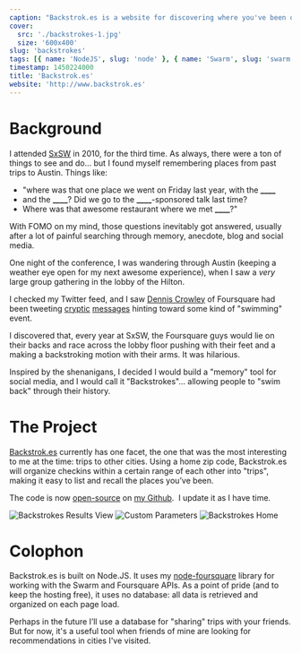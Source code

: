 ```yaml
---
caption: "Backstrok.es is a website for discovering where you've been on Foursquare and Swarm."
cover:
  src: './backstrokes-1.jpg'
  size: '600x400'
slug: 'backstrokes'
tags: [{ name: 'NodeJS', slug: 'node' }, { name: 'Swarm', slug: 'swarm' }]
timestamp: 1450224000
title: 'Backstrok.es'
website: 'http://www.backstrok.es'
---
```


# Background

I attended [SxSW](http://www.sxsw.com/) in 2010, for the third time. As always,
there were a ton of things to see and do... but I found myself remembering
places from past trips to Austin. Things like:

- "where was that one place we went on Friday last year, with the **\_\_\_\_**
- and the **\_\_\_\_**? Did we go to the **\_\_\_\_**-sponsored talk last time?
- Where was that awesome restaurant where we met **\_\_\_\_**?"

With FOMO on my mind, those questions inevitably got answered, usually after a
lot of painful searching through memory, anecdote, blog and social media.

One night of the conference, I was wandering through Austin (keeping a weather
eye open for my next awesome experience), when I saw a _very_ large group
gathering in the lobby of the Hilton.

I checked my Twitter feed, and I saw [Dennis Crowley](http://denniscrowley.com/)
of Foursquare had been tweeting
[cryptic](http://www.twitter.com/dens/status/47559270732009472)
[messages](http://www.twitter.com/dens/status/47539944884932609) hinting toward
some kind of "swimming" event.

I discovered that, every year at SxSW, the Foursquare guys would lie on their
backs and race across the lobby floor pushing with their feet and a making a
backstroking motion with their arms. It was hilarious.

Inspired by the shenanigans, I decided I would build a "memory" tool for social
media, and I would call it "Backstrokes"... allowing people to "swim back"
through their history.

# The Project

[Backstrok.es](http://backstrok.es/) currently has one facet, the one that was
the most interesting to me at the time: trips to other cities. Using a home zip
code, Backstrok.es will organize checkins within a certain range of each other
into "trips", making it easy to list and recall the places you’ve been.

The code is now [open-source](https://github.com/clintandrewhall/backstrok.es)
on [my Github](https://github.com/clintandrewhall).  I update it as I have time.

![Backstrokes Results View](/images/portfolio/backstrokes-1.jpg)
![Custom Parameters](/images/portfolio/backstrokes-2.jpg)
![Backstrokes Home](/images/portfolio/backstrokes-3.jpg)

# Colophon

Backstrok.es is built on Node.JS. It uses my
[node-foursquare](http://www.clintandrewhall.com/portfolio/node-foursquare)
library for working with the Swarm and Foursquare APIs. As a point of pride (and
to keep the hosting free), it uses no database: all data is retrieved and
organized on each page load.

Perhaps in the future I’ll use a database for "sharing" trips with your friends.
But for now, it's a useful tool when friends of mine are looking for
recommendations in cities I've visited.
